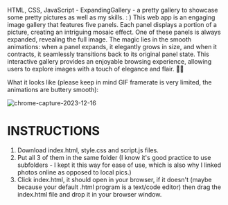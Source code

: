 HTML, CSS, JavaScript - ExpandingGallery - a pretty gallery to showcase some pretty pictures as well as my skills. : ) This web app is an engaging image gallery that features five panels. Each panel displays a portion of a picture, creating an intriguing mosaic effect. One of these panels is always expanded, revealing the full image. The magic lies in the smooth animations: when a panel expands, it elegantly grows in size, and when it contracts, it seamlessly transitions back to its original panel state.
This interactive gallery provides an enjoyable browsing experience, allowing users to explore images with a touch of elegance and flair. 📸✨

What it looks like (please keep in mind GIF framerate is very limited, the animations are buttery smooth):

![chrome-capture-2023-12-16](https://github.com/nikczemnydev/ExpandingGallery/assets/136376818/690544e7-4fd1-440a-9834-4afeb24c89e1)

# INSTRUCTIONS #
1. Download index.html, style.css and script.js files.
2. Put all 3 of them in the same folder (I know it's good practice to use subfolders - I kept it this way for ease of use, which is also why I linked photos online as opposed to local pics.)
3. Click index.html, it should open in your browser, if it doesn't (maybe because your default .html program is a text/code editor) then drag the index.html file and drop it in your browser window.
